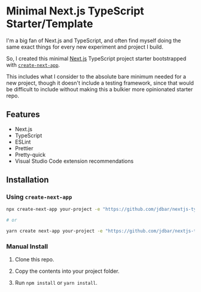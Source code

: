 # Minimal Next.js TypeScript Starter/Template

I'm a big fan of Next.js and TypeScript, and often find myself doing the same exact things for every new experiment and project I build.

So, I created this minimal [Next.js](https://nextjs.org/) TypeScript project starter bootstrapped with [`create-next-app`](https://github.com/vercel/next.js/tree/canary/packages/create-next-app).

This includes what I consider to the absolute bare minimum needed for a new project, though it doesn't include a testing framework, since that would be difficult to include without making this a bulkier more opinionated starter repo.

## Features

* Next.js
* TypeScript
* ESLint
* Prettier
* Pretty-quick
* Visual Studio Code extension recommendations

## Installation

### Using `create-next-app`
```bash
npx create-next-app your-project -e "https://github.com/jdbar/nextjs-typescript-template"

# or

yarn create next-app your-project -e "https://github.com/jdbar/nextjs-typescript-template"
```

### Manual Install

1. Clone this repo.

2. Copy the contents into your project folder.

3. Run `npm install` or `yarn install`.
